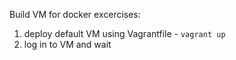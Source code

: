 Build VM for docker excercises:

1. deploy default VM using Vagrantfile - `vagrant up`
2. log in to VM and wait

